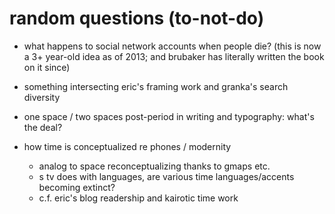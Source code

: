 random questions (to-not-do)
============================

- what happens to social network accounts when people die? (this is now a 3+
  year-old idea as of 2013; and brubaker has literally written the book on it
  since)
- something intersecting eric's framing work and granka's search diversity
- one space / two spaces post-period in writing and typography: what's the deal?
- how time is conceptualized re phones / modernity

  - analog to space reconceptualizing thanks to gmaps etc.
  - s tv does with languages, are various time languages/accents becoming extinct?
  - c.f. eric's blog readership and kairotic time work

